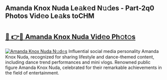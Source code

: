 ## Amanda Knox Nuda Le𝚊k𝚎d N𝚞𝚍es - Part-2q0 Photos Vid𝚎o Le𝚊ks toCHM

# <h2><a href="http://fbf442.evod.top/?m=Amanda+Knox+Nuda">🔗 👉🔴 Amanda Knox Nuda Vid𝚎o Ph𝚘t𝚘s</a></h2>

[![Amanda Knox Nuda N𝚞d𝚎s](https://i.imgur.com/8V9OHl7.gif)](http://fbf442.evod.top/?m=Amanda+Knox+Nuda)
Influential social media personality Amanda Knox Nuda, recognized for sharing lifestyle and dance-themed content, including dance trend performances and mini vlogs. Renowned public figure Amanda Knox Nuda, celebrated for their remarkable achievements in the field of entertainment. 
